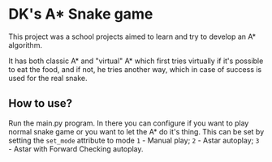 # DK's A* Snake game

This project was a school projects aimed to learn and try to develop an A* algorithm.

It has both classic A* and "virtual" A* which first tries virtually if it's possible to eat the food,
and if not, he tries another way, which in case of success is used for the real snake.

## How to use?

Run the main.py program. In there you can configure if you want to play normal snake game or you want to let the A* do it's thing.
This can be set by setting the `set_mode` attribute to mode `1` - Manual play; `2` - Astar autoplay; `3` - Astar with Forward Checking autoplay.
